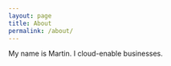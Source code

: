 ```yaml
---
layout: page
title: About
permalink: /about/
---
```


My name is Martin. I cloud-enable businesses.
